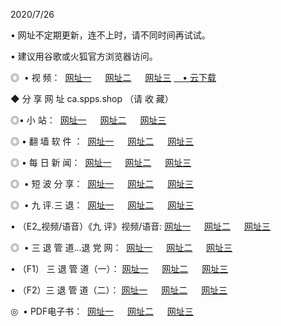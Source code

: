 <p>2020/7/26
<p>• 网址不定期更新，连不上时，请不同时间再试试。
<p>• 建议用谷歌或火狐官方浏览器访问。
<p>◎  • 视 频： 
<a href="http://tco.fasoclash.com/" target="_blank">网址一</a> 　 
<a href="http://tbo.fasoclash.com/" target="_blank">网址二</a> 　 
<a href="http://tao.fasoclash.com/b.html" target="_blank">网址三</a>
<a href="https://disk.yandex.ru/d/wIUK0uxc3Gk4Ng" target="_blank">　• 云下载 </a></p>
<p>◆ 分 享 网 址  ca.spps.shop   （请 收 藏） </p>

<p>◎•  小 站：  
<a href="http://tco.fasoclash.com/f.html" target="_blank">网址一</a> 　 
<a href="http://tbo.fasoclash.com/h.html" target="_blank">网址二</a> 　 
<a href="http://tao.fasoclash.com/k/" target="_blank">网址三</a></p><p>

<p>◎  • 翻 墙 软 件 ：  
<a href="http://tco.fasoclash.com/ff/" target="_blank">网址一</a> 　 
<a href="http://tbo.fasoclash.com/s/read/a1_nd.html" target="_blank">网址二</a> 　 
<a href="http://tao.fasoclash.com/ff/index.html" target="_blank">网址三</a></p>
<p>◎  • 每 日 新 闻：  
<a href="http://tco.fasoclash.com/day/" target="_blank">网址一</a> 　 
<a href="http://tbo.fasoclash.com/day/" target="_blank">网址二</a> 　 
<a href="http://tao.fasoclash.com/day/index.html" target="_blank">网址三</a></p>
<p>◎   • 短 波 分 享：  
<a href="http://tco.fasoclash.com/h/" target="_blank">网址一</a> 　 
<a href="http://tao.fasoclash.com/h/" target="_blank">网址二</a> 　 
<a href="http://tbo.fasoclash.com/h/index.html" target="_blank">网址三</a></p>
<p>◎   • 九 评.三 退：  
<a href="http://tco.fasoclash.com/t/" target="_blank">网址一</a> 　 
<a href="http://tao.fasoclash.com/v2/index.html" target="_blank">网址二</a> 　 
<a href="http://tbo.fasoclash.com/tt/index.html" target="_blank">网址三</a> 　</p>
<p>  • （E2_视频/语音）《九 评》视频/语音: 
<a href="http://tco.fasoclash.com/7738.html" target="_blank">网址一</a> 　 
<a href="http://tao.fasoclash.com/7614.html" target="_blank">网址二</a> 　 
<a href="http://tbo.fasoclash.com/7633.html" target="_blank">网址三</a></p>
<p>◎   • 三 退 管 道...退 党 网：  
<a href="http://tco.fasoclash.com/go/td1.html" target="_blank">网址一</a> 　 
<a href="http://tao.fasoclash.com/go/td2.html" target="_blank">网址二</a> 　 
<a href="http://tbo.fasoclash.com/go/td3.html" target="_blank">网址三</a></p>
<p>  • （F1） 三 退 管 道（一）： 
<a href="http://tco.fasoclash.com/dd/" target="_blank">网址一</a> 　 
<a href="http://tao.fasoclash.com/s/read/a1_tdx.html" target="_blank">网址二</a> 　 
<a href="http://tbo.fasoclash.com/dd/" target="_blank">网址三</a></p>
<p>  • （F2）三 退 管 道（二）： 
<a href="http://tao.fasoclash.com/d/" target="_blank">网址一</a> 　 
<a href="http://tco.fasoclash.com/d/index.html" target="_blank">网址二</a> 　 
<a href="http://tbo.fasoclash.com/d/" target="_blank">网址三</a></p>
<p>◎   • PDF电子书：  
<a href="http://tco.fasoclash.com/p/" target="_blank">网址一</a> 　 
<a href="http://tbo.fasoclash.com/p/index.html" target="_blank">网址二</a> 　 
<a href="http://tao.fasoclash.com/p/" target="_blank">网址三</a></p>
